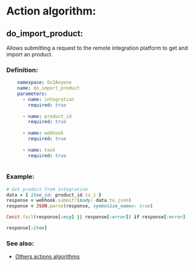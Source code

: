 # Action algorithm:

## do_import_product:

Allows submitting a request to the remote integration platform to get and import an product.
    
### Definition:
```YAML
    namespace: Ov2Anyone
    name: do_import_product
    parameters:
      - name: integration
        required: true
        
      - name: product_id
        required: true
        
      - name: webhook
        required: true
        
      - name: task
        required: true
        
```

### Example:
```RUBY
# Get product from integration
data = { item_id: product_id.to_i }
response = webhook.submit!(body: data.to_json)
response = JSON.parse(response, symbolize_names: true)

Cenit.fail(response[:msg] || response[:error]) if response[:error]

response[:item]
```

### See also:
* [Others actions algorithms](overview?id=do_import_product)